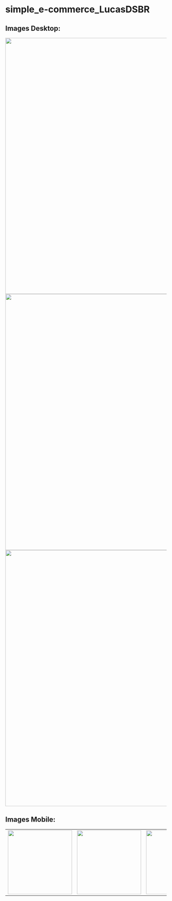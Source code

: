 # simple_e-commerce_LucasDSBR

## Images Desktop:
<img src="https://github.com/lucasDSBR/Simple-e-commerce-LucasDSBR/blob/main/imgs/homeItensDesktop.png?raw=true" width="800"/>
<img src="https://github.com/lucasDSBR/Simple-e-commerce-LucasDSBR/blob/main/imgs/addCartDesktop.png?raw=true" width="800"/>
<img src="https://github.com/lucasDSBR/Simple-e-commerce-LucasDSBR/blob/main/imgs/cartDesktop.png?raw=true" width="800"/>

## Images Mobile:
<table>
    <tr>
      <td>
        <img src="https://github.com/lucasDSBR/Simple-e-commerce-LucasDSBR/blob/main/imgs/homeItensMobile.png?raw=true" width="200"/>
      </td>
      <td>
        <img src="https://github.com/lucasDSBR/Simple-e-commerce-LucasDSBR/blob/main/imgs/addCartMobile.png?raw=true" width="200"/>
      </td>
       <td>
        <img src="https://github.com/lucasDSBR/Simple-e-commerce-LucasDSBR/blob/main/imgs/cartMobile.png?raw=true" width="200"/>
      </td>
       <td>
        <img src="https://github.com/lucasDSBR/Simple-e-commerce-LucasDSBR/blob/main/imgs/thanksMobile.png?raw=true" width="200"/>
      </td>
       <td>
        <img src="https://github.com/lucasDSBR/Simple-e-commerce-LucasDSBR/blob/main/imgs/cartEmptyMobile.png?raw=true" width="200"/>
      </td>
    </tr>
</table>



